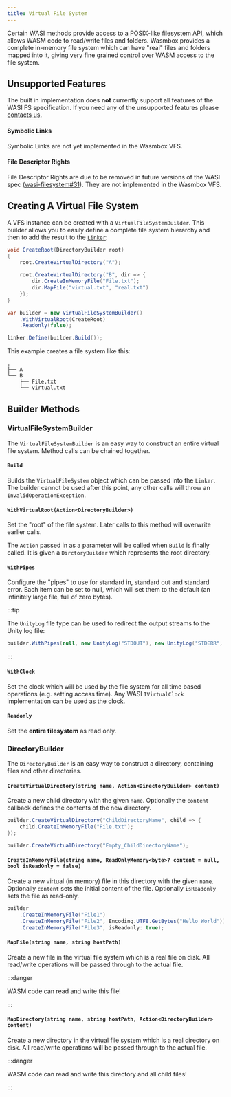```yaml
---
title: Virtual File System
---
```


Certain WASI methods provide access to a POSIX-like filesystem API, which allows WASM code to read/write files and folders. Wasmbox provides a complete in-memory file system which can have "real" files and folders mapped into it, giving very fine grained control over WASM access to the file system.

## Unsupported Features

The built in implementation does **not** currently support all features of the WASI FS specification. If you need any of the unsupported features please [contacts us](http://localhost:3000/wasmbox/getting_started/support/).

#### Symbolic Links

Symbolic Links are not yet implemented in the Wasmbox VFS.

#### File Descriptor Rights

File Descriptor Rights are due to be removed in future versions of the WASI spec ([wasi-filesystem#31](https://github.com/WebAssembly/wasi-filesystem/issues/31)). They are not implemented in the Wasmbox VFS.

## Creating A Virtual File System

A VFS instance can be created with a `VirtualFileSystemBuilder`. This builder allows you to easily define a complete file system hierarchy and then to add the result to the [`Linker`](./../linker.md):

```csharp
void CreateRoot(DirectoryBuilder root)
{
    root.CreateVirtualDirectory("A");

    root.CreateVirtualDirectory("B", dir => {
        dir.CreateInMemoryFile("File.txt");
        dir.MapFile("virtual.txt", "real.txt")
    });
}

var builder = new VirtualFileSystemBuilder()
    .WithVirtualRoot(CreateRoot)
    .Readonly(false);

linker.Define(builder.Build());
```

This example creates a file system like this:

```
.
├── A
└── B
    ├── File.txt
    └── virtual.txt
```

## Builder Methods

### VirtualFileSystemBuilder

The `VirtualFileSystemBuilder` is an easy way to construct an entire virtual file system. Method calls can be chained together.

#### `Build`

Builds the `VirtualFileSystem` object which can be passed into the `Linker`. The builder cannot be used after this point, any other calls will throw an `InvalidOperationException`.

#### `WithVirtualRoot(Action<DirectoryBuilder>)`

Set the "root" of the file system. Later calls to this method will overwrite earlier calls.

The `Action` passed in as a parameter will be called when `Build` is finally called. It is given a `DirctoryBuilder` which represents the root directory.

#### `WithPipes`

Configure the "pipes" to use for standard in, standard out and standard error. Each item can be set to null, which will set them to the default (an infinitely large file, full of zero bytes).

:::tip

The `UnityLog` file type can be used to redirect the output streams to the Unity log file:

```csharp
builder.WithPipes(null, new UnityLog("STDOUT"), new UnityLog("STDERR", error: true));
```

:::

#### `WithClock`

Set the clock which will be used by the file system for all time based operations (e.g. setting access time). Any WASI `IVirtualClock` implementation can be used as the clock.

#### `Readonly`

Set the **entire filesystem** as read only.

### DirectoryBuilder

The `DirectoryBuilder` is an easy way to construct a directory, containing files and other directories.

#### `CreateVirtualDirectory(string name, Action<DirectoryBuilder> content)`

Create a new child directory with the given `name`. Optionally the `content` callback defines the contents of the new directory.

```csharp
builder.CreateVirtualDirectory("ChildDirectoryName", child => {
    child.CreateInMemoryFile("File.txt");
});

builder.CreateVirtualDirectory("Empty_ChildDirectoryName");
```

#### `CreateInMemoryFile(string name, ReadOnlyMemory<byte>? content = null, bool isReadOnly = false)`

Create a new virtual (in memory) file in this directory with the given `name`. Optionally `content` sets the initial content of the file. Optionally `isReadonly` sets the file as read-only.

```csharp
builder
    .CreateInMemoryFile("File1")
    .CreateInMemoryFile("File2", Encoding.UTF8.GetBytes("Hello World"))
    .CreateInMemoryFile("File3", isReadonly: true);
```

#### `MapFile(string name, string hostPath)`

Create a new file in the virtual file system which is a real file on disk. All read/write operations will be passed through to the actual file.

:::danger

WASM code can read and write this file!

:::

#### `MapDirectory(string name, string hostPath, Action<DirectoryBuilder> content)`

Create a new directory in the virtual file system which is a real directory on disk. All read/write operations will be passed through to the actual file.

:::danger

WASM code can read and write this directory and all child files!

:::